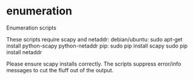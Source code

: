 # enumeration
Enumeration scripts

These scripts require scapy and netaddr:
  debian/ubuntu:
    sudo apt-get install python-scapy python-netaddr
  pip:
    sudo pip install scapy
    sudo pip install netaddr
    
Please ensure scapy installs correctly. The scripts suppress error/info messages to cut the fluff out of the output.
